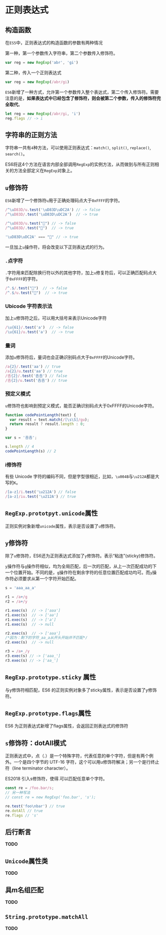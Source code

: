 # 正则表达式

## 构造函数

在`ES5`中，正则表达式的构造函数的参数有两种情况

第一种，第一个参数传入字符串，第二个参数传入修饰符。

```js
var reg = new RegExp('abr', 'gi')
```

第二种，传入一个正则表达式
```js
var reg = new RegExp(/abr/gi)
```

`ES6`新增了一种方式，允许第一个参数传入整个表达式，第二个传入修饰符。需要注意的是，**如果表达式中已经包含了修饰符，则会被第二个参数，传入的修饰符完全取代**。

```js
let reg = new RegExp(/abr/gi, 'i')
reg.flags // -> i
```

## 字符串的正则方法

字符串一共有`4`种方法，可以使用正则表达式：`match()`, `split()`, `replace()`, `search()`。

ES6将这4个方法在语言内部全部调用`RegExp`的实例方法，从而做到与所有正则相关的方法全部定义在`RegExp`对象上。

## `u`修饰符

`ES6`新增了一个修饰符`u`用于正确处理码点大于`0xFFFF`的字符。

```js
/^\uD83D/u.test('\uD83D\uDC2A') // -> false
/^\uD83D/.test('\uD83D\uDC2A')  // -> true

/^\uD83D/u.test("🐪") // -> false
/^\uD83D/.test("🐪")  // -> true

'\uD83D\uDC2A' === "🐪" // -> true
```

一旦加上`u`操作符，将会改变以下正则表达式的行为。

### `.`点字符

`.`字符用来匹配除换行符以外的其他字符，加上`u`修复符后，可以正确匹配码点大于`0xFFFF`的字符。
```js
/^.$/.test("🐪")  // -> false
/^.$/u.test("🐪")  // -> true
```

### Ubicode 字符表示法
加上`u`修饰符之后，可以用大括号来表示Unicode字符
```js
/\u{61}/.test('a')  // -> false
/\u{61}/u.test('a')  // -> true
```

### 量词
添加`u`修饰符后，量词也会正确识别码点大于`0xFFFF`的Unicode字符。
```js
/a{2}/.test('aa') // true
/a{2}/u.test('aa') // true
/𠮷{2}/.test('𠮷𠮷') // false
/𠮷{2}/u.test('𠮷𠮷') // true
```

### 预定义模式
`u`修饰符也影响到预定义模式，能否正确识别码点大于0xFFFF的Unicode字符。


```js
function codePointLength(text) {
  var result = text.match(/[\s\S]/gu);
  return result ? result.length : 0;
}

var s = '𠮷𠮷';

s.length // 4
codePointLength(s) // 2
```

### i修饰符

有些 Unicode 字符的编码不同，但是字型很相近，比如，`\u004B`与`\u212A`都是大写的`K`。

```js
/[a-z]/i.test('\u212A') // false
/[a-z]/iu.test('\u212A') // true
```

## `RegExp.prototpyt.unicode`属性

正则实例对象新增`unicode`属性，表示是否设置了`u`修饰符。

## `y`修饰符

除了`u`修饰符，ES6还为正则表达式添加了`y`修饰符。表示“粘连”(sticky)修饰符。

`y`操作符与`g`操作符相似，均为全局匹配，后一次的匹配，从上一次匹配成功的下一个位置开始。不同的是，`g`操作符在剩余字符的任意位置匹配成功均可。而`y`操作符必须要求从第一个字符开始匹配。

```js
s = 'aaa_aa_a'

r1 = /a+/g
r2 = /a+/y

r1.exec(s)  // -> ['aaa']
r1.exec(s)  // -> ['aa']
r1.exec(s)  // -> ['a']
r1.exec(s)  // -> null

r2.exec(s)  // -> ['aaa']
/*因为：剩下的字符_aa_a从开头开始并不匹配*/
r2.exec(s)  // -> null

r3 = /a+_/y
r3.exec(s) // -> ['aaa_']
r3.exec(s) // -> ['aa_']

```

## `RegExp.prototype.sticky` 属性

与y修饰符相匹配，ES6 的正则实例对象多了sticky属性，表示是否设置了y修饰符。

## `RegExp.prototype.flags`属性

ES6 为正则表达式新增了flags属性，会返回正则表达式的修饰符

## `s`修饰符：dotAll模式

正则表达式中，点（.）是一个特殊字符，代表任意的单个字符，但是有两个例外。一个是四个字节的 UTF-16 字符，这个可以用u修饰符解决；另一个是行终止符（line terminator character）。

ES2018 引入s修饰符，使得.可以匹配任意单个字符。

```js
const re = /foo.bar/s;
// 另一种写法
// const re = new RegExp('foo.bar', 's');

re.test('foo\nbar') // true
re.dotAll // true
re.flags // 's'
```



## 后行断言

**TODO**

## `Unicode`属性类

**TODO**

## 具m名组匹配

**TODO**

## `String.prototype.matchAll`

**TODO**
